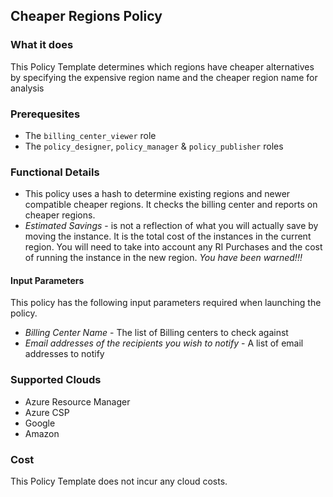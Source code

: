 ## Cheaper Regions Policy

### What it does

This Policy Template determines which regions have cheaper alternatives by specifying the expensive region name and the cheaper region name for analysis

### Prerequesites
- The `billing_center_viewer` role
- The `policy_designer`, `policy_manager` & `policy_publisher` roles

### Functional Details

- This policy uses a hash to determine existing regions and newer compatible cheaper regions. It checks the billing center and reports on cheaper regions.
- *Estimated Savings* - is not a reflection of what you will actually save by moving the instance. It is the total cost of the instances in the current region. You will need to take into account any RI Purchases and the cost of running the instance in the new region. *You have been warned!!!*

#### Input Parameters

This policy has the following input parameters required when launching the policy.

- *Billing Center Name* - The list of Billing centers to check against
- *Email addresses of the recipients you wish to notify* - A list of email addresses to notify

### Supported Clouds

- Azure Resource Manager
- Azure CSP
- Google
- Amazon

### Cost

This Policy Template does not incur any cloud costs.
